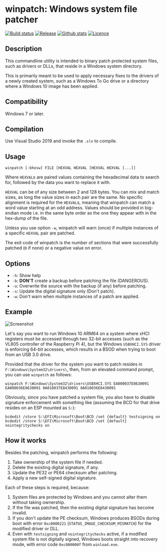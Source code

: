 winpatch: Windows system file patcher
=====================================

[![Build status](https://img.shields.io/appveyor/ci/pbatard/winpatch.svg?style=flat-square)](https://ci.appveyor.com/project/pbatard/winpatch)
[![Release](https://img.shields.io/github/release-pre/pbatard/winpatch.svg?style=flat-square)](https://github.com/pbatard/winpatch/releases)
[![Github stats](https://img.shields.io/github/downloads/pbatard/winpatch/total.svg?style=flat-square)](https://github.com/pbatard/winpatch/releases)
[![Licence](https://img.shields.io/badge/license-GPLv3-blue.svg?style=flat-square)](https://www.gnu.org/licenses/gpl-3.0.en.html)

Description
-----------

This commandline utility is intended to binary patch protected system files, such as drivers or DLLs,
that reside in a Windows system directory.

This is primarily meant to be used to apply necessary fixes to the drivers of a newly created system,
such as a Windows To Go drive or a directory where a Windows 10 image has been applied.

Compatibility
-------------

Windows 7 or later.

Compilation
-----------

Use Visual Studio 2019 and invoke the `.sln` to compile.

Usage
-----

```
winpatch [-bhosw] FILE [HEXVAL HEXVAL [HEXVAL HEXVAL [...]]
```

Where `HEXVAL`s are paired values containing the hexadecimal data to search for,
followed by the data you want to replace it with.

`HEXVAL` can be of any size between 2 and 128 bytes. You can mix and match sizes,
as long the value sizes in each pair are the same. No specific alignment is required
for the `HEXVAL`s, meaning that winpatch can match a word value starting at an odd
address. Values should be provided in big-endian mode i.e. in the same byte order as
the one they appear with in the hex-dump of the file.

Unless you use option `-w`, winpatch will warn (once) if multiple instances of a
specific `HEXVAL` pair are patched.

The exit code of winpatch is the number of sections that were successfully patched
(`0` if none) or a negative value on error.

Options
-------

* `-h`: Show help
* `-b`: __DON'T__ create a backup before patching the file (DANGEROUS).
* `-o`: Overwrite the source with the backup (if any) before patching.
* `-s`: Update the digital signature only (Don't patch).
* `-w`: Don't warn when multiple instances of a patch are applied.

Example
-------

![Screenshot](https://raw.githubusercontent.com/pbatard/winpatch/master/pics/Screenshot.png)

Let's say you want to run Windows 10 ARM64 on a system where xHCI registers must be accessed through two
32-bit accesses (such as the VL805 controller of the Raspberry Pi 4), but the Windows `USBXHCI.SYS` driver
is enforcing 64-bit accesses, which results in a BSOD when trying to boot from an USB 3.0 drive.

Provided that the driver for the system you want to patch resides in `F:\Windows\System32\drivers\`, then,
from an elevated command prompt, you can use `winpatch` as follows:

```
winpatch F:\Windows\System32\drivers\USBXHCI.SYS EA000037E8630091 EA000036E8630091 0A010037E8430091 0A010036E8430091
```

Obviously, since you have patched a system file, you also have to disable signature enforcement with
something like (assuming the BCD for that drive resides on an ESP mounted as `S:`):

```
bcdedit /store S:\EFI\Microsoft\Boot\BCD /set {default} testsigning on
bcdedit /store S:\EFI\Microsoft\Boot\BCD /set {default} nointegritychecks on
``` 

How it works
------------

Besides the patching, winpatch performs the following:

1. Take ownership of the system file if needed.
2. Delete the existing digital signature, if any.
3. Update the PE32 or PE64 checksum after patching.
4. Apply a new self-signed digital signature.

Each of these steps is required, because:

1. System files are protected by Windows and you cannot alter them without taking ownership.
2. If the file was patched, then the existing digital signature has become invalid.
3. If you don't update the PE checksum, Windows produces BSODs during boot with error `0xc0000221`
   (`STATUS_IMAGE_CHECKSUM_MISMATCH`) for the modified driver or DLL.
4. Even with `testsigning` and `nointegritychecks` active, if a modified system file is not digitally
   signed, Windows boots straight into recovery mode, with error code `0xc000000f` from `winload.exe`.
